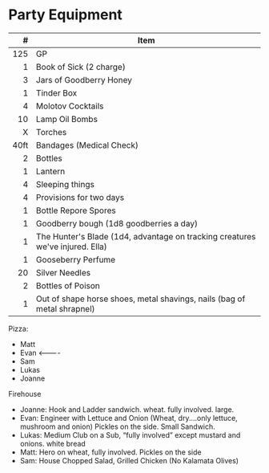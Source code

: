
# Party Equipment

\#   | Item
--:  | ---------
125   | GP
1    | Book of Sick (2 charge)
3    | Jars of Goodberry Honey
1    | Tinder Box
4    | Molotov Cocktails
10   | Lamp Oil Bombs
X    | Torches
40ft | Bandages (Medical Check)
2    | Bottles
1    | Lantern
4    | Sleeping things
4    | Provisions for two days
1    | Bottle Repore Spores
1    | Goodberry bough (1d8 goodberries a day) 
1    | The Hunter's Blade (1d4, advantage on tracking creatures we've injured. Ella)
1    | Gooseberry Perfume
20   | Silver Needles
2    | Bottles of Poison
1    | Out of shape horse shoes, metal shavings, nails  (bag of metal shrapnel)
Pizza:
- Matt 
- Evan  <----
- Sam 
- Lukas  
- Joanne 

Firehouse
- Joanne: Hook and Ladder sandwich. wheat. fully involved. large.
- Evan: Engineer with Lettuce and Onion (Wheat, dry....only lettuce, mushroom and onion) Pickles on the side. Small Sandwich.
- Lukas: Medium Club on a Sub, “fully involved” except mustard and onions. white bread
- Matt: Hero on wheat, fully involved. Pickles on the side
- Sam: House Chopped Salad, Grilled Chicken (No Kalamata Olives)


